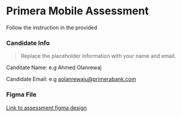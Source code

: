 # Primera Mobile Assessment

Follow the instruction in the provided 


### Candidate Info
> Replace the placeholder information with your name and email.

Canditate Name: 
e.g Ahmed Olanrewaj

Candidate Email: 
e.g aolanrewaju@primerabank.com

### Figma File

[Link to assessment figma design](https://www.figma.com/file/yzhdvHICb4gdsdhcyeMW3T/Primera-Mobile-Assessment?node-id=0%3A1&t=LyTqbGDaLREM4zWE-1)